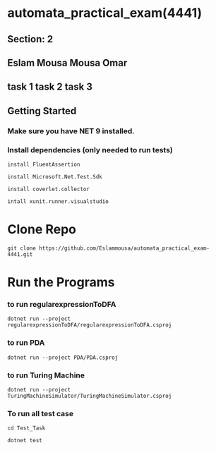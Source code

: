 # automata_practical_exam(4441)
## Section: 2
## Eslam Mousa Mousa Omar
## task 1  task 2  task 3

## Getting Started
### Make sure you have NET 9 installed. 

### Install dependencies (only needed to run tests) 

 
    install FluentAssertion 
 
    install Microsoft.Net.Test.Sdk 

    install coverlet.collector 

    intall xunit.runner.visualstudio 

# Clone Repo
    git clone https://github.com/Eslammousa/automata_practical_exam-4441.git

# Run the Programs

### to run regularexpressionToDFA
    dotnet run --project regularexpressionToDFA/regularexpressionToDFA.csproj
### to run  PDA
    dotnet run --project PDA/PDA.csproj
 
### to run Turing Machine
    dotnet run --project TuringMachineSimulator/TuringMachineSimulator.csproj

### To run all test case
    cd Test_Task
    
    dotnet test

